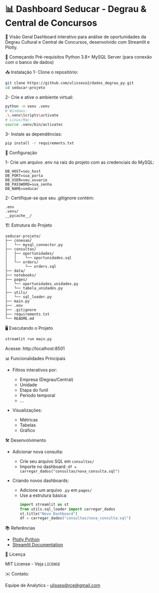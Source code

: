 # 📊 Dashboard Seducar - Degrau & Central de Concursos

📌 Visão Geral
Dashboard interativo para análise de oportunidades da Degrau Cultural e Central de Concursos, desenvolvido com Streamlit e Plotly.


🚀 Começando
Pré-requisitos
Python 3.8+
MySQL Server (para conexão com o banco de dados)

📥 Instalação
1- Clone o repositório:

```bash
git clone https://github.com/ulisseso2/dados_degrau_py.git
cd seducar-projeto
```

2- Crie e ative o ambiente virtual:

```bash
python -m venv .venv
# Windows:
.\.venv\Scripts\activate
# Linux/Mac:
source .venv/bin/activatec
```

3- Instale as dependências:

```bash
pip install -r requirements.txt
```

🔧 Configuração

1- Crie um arquivo .env na raiz do projeto com as credenciais do MySQL:

```env
DB_HOST=seu_host
DB_PORT=sua_porta
DB_USER=seu_usuario
DB_PASSWORD=sua_senha
DB_NAME=seducar
```

2- Certifique-se que seu .gitignore contém:

```
.env
.venv/
__pycache__/
```

🏗️ Estrutura do Projeto

```
seducar-projeto/
├── conexao/
│   └── mysql_connector.py
├── consultas/
│   ├── oportunidades/
│   │    └── oportunidades.sql
│   └── orders/
│        └── orders.sql
├── data/
├── notebooks/
├── pages/
│   └── oportunidades_unidades.py
│   └── tabela_unidades.py
├── utils/
│   └── sql_loader.py
├── main.py
├── .env
├── .gitignore
├── requirements.txt
└── README.md
```

🖥️ Executando o Projeto

```bash
streamlit run main.py
```

Acesse: http://localhost:8501

📊 Funcionalidades Principais

- Filtros interativos por:
  - Empresa (Degrau/Central)
  - Unidade
  - Etapa do funil
  - Período temporal
  - ...

- Visualizações:
  - Métricas
  - Tabelas
  - Gráfico

🛠️ Desenvolvimento

- Adicionar nova consulta:
  - Crie seu arquivo SQL em `consultas/`
  - Importe no dashboard: `df = carregar_dados("consultas/nova_consulta.sql")`

- Criando novos dashboards:
  - Adicione um arquivo `.py` em `pages/`
  - Use a estrutura básica:
    ```python
    import streamlit as st
    from utils.sql_loader import carregar_dados
    st.title("Novo Dashboard")
    df = carregar_dados("consultas/nova_consulta.sql")
    ```

📚 Referências

- [Plotly Python](https://plotly.com/python/)
- [Streamlit Documentation](https://docs.streamlit.io/)

📄 Licença

MIT License - Veja `LICENSE`

✉️ Contato:

Equipe de Analytics - [ulisses@rce@gmail.com](mailto:ulisses@rce@gmail.com)

